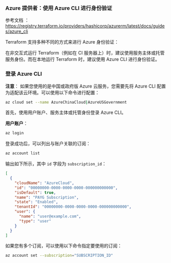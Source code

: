 ### Azure 提供者：使用 Azure CLI 进行身份验证

参考文档 ：https://registry.terraform.io/providers/hashicorp/azurerm/latest/docs/guides/azure_cli

Terraform 支持多种不同的方式来进行 Azure 身份验证：

在非交互式运行 Terraform（例如在 CI 服务器上）时，建议使用服务主体或托管服务身份。而在本地运行 Terraform 时，建议使用 Azure CLI 进行身份验证。

### 登录 Azure CLI

**注意**：
如果您使用的是中国或政府版 Azure 云服务，您需要先将 Azure CLI 配置为适配该云环境。可以使用以下命令进行配置：

```bash
az cloud set --name AzureChinaCloud|AzureUSGovernment
```

首先，使用用户账户、服务主体或托管身份登录 Azure CLI。

**用户账户**：

```bash
az login
```

登录成功后，可以列出与账户关联的订阅：

```bash
az account list
```

输出如下所示，其中 `id` 字段为 `subscription_id`：

```json
[
  {
    "cloudName": "AzureCloud",
    "id": "00000000-0000-0000-0000-000000000000",
    "isDefault": true,
    "name": "PAYG Subscription",
    "state": "Enabled",
    "tenantId": "00000000-0000-0000-0000-000000000000",
    "user": {
      "name": "user@example.com",
      "type": "user"
    }
  }
]
```

如果您有多个订阅，可以使用以下命令指定要使用的订阅：

```bash
az account set --subscription="SUBSCRIPTION_ID"
```